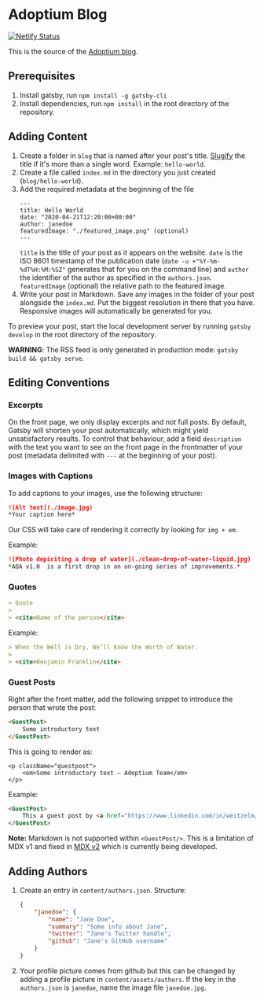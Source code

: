 # Adoptium Blog

[![Netlify Status](https://api.netlify.com/api/v1/badges/a45c0f64-9ce3-4553-a4ab-8aaefd9d5ce4/deploy-status)](https://app.netlify.com/sites/eclipsefdn-adoptium-blog/deploys)

This is the source of the [Adoptium blog](https://blog.adoptium.net/).

## Prerequisites

1. Install gatsby, run `npm install -g gatsby-cli`
2. Install dependencies, run `npm install` in the root directory of the repository.

## Adding Content

1. Create a folder in `blog` that is named after your post's title. [Slugify](https://blog.tersmitten.nl/slugify/) the title if it's more than a single word. Example: `hello-world`.
2. Create a file called `index.md` in the directory you just created (`blog/hello-world`).
3. Add the required metadata at the beginning of the file
    ```
    ---
    title: Hello World
    date: "2020-04-21T12:20:00+00:00"
    author: janedoe
    featuredImage: "./featured_image.png" (optional)
    ---
    ```
    `title` is the title of your post as it appears on the website. `date` is the ISO 8601 timestamp of the publication date (`date -u +"%Y-%m-%dT%H:%M:%SZ"` generates that for you on the command line) and `author` the identifier of the author as specified in the `authors.json`. `featuredImage` (optional) the relative path to the featured image.
4. Write your post in Markdown. Save any images in the folder of your post alongside the `index.md`. Put the biggest resolution in there that you have. Responsive images will automatically be generated for you.

To preview your post, start the local development server by running `gatsby develop` in the root directory of the repository.

**WARNING**: The RSS feed is only generated in production mode: `gatsby build && gatsby serve`.

## Editing Conventions

### Excerpts

On the front page, we only display excerpts and not full posts. By default, Gatsby will shorten your post automatically, which might yield unsatisfactory results. To control that behaviour, add a field `description` with the text you want to see on the front page in the frontmatter of your post (metadata delimited with `---` at the beginning of your post).

### Images with Captions

To add captions to your images, use the following structure:

```markdown
![Alt text](./image.jpg)
*Your caption here* 
```

Our CSS will take care of rendering it correctly by looking for `img + em`.

Example:

```markdown
![Photo depiciting a drop of water](./clean-drop-of-water-liquid.jpg)
*AQA v1.0  is a first drop in an on-going series of improvements.* 
```

### Quotes

```markdown
> Quote
> 
> <cite>Name of the person</cite>
```

Example:

```markdown
> When the Well is Dry, We’ll Know the Worth of Water.
> 
> <cite>Benjamin Franklin</cite>
```

### Guest Posts

Right after the front matter, add the following snippet to introduce the person that wrote the post:

```markdown
<GuestPost>
    Some introductory text
</GuestPost>
```

This is going to render as:

```
<p className="guestpost">
    <em>Some introductory text – Adoptium Team</em>
</p>
```

Example:

```markdown
<GuestPost>
    This a guest post by <a href="https://www.linkedin.com/in/weitzelm/">Mark Weitzel</a>, General Manager, New Relic One at New Relic.
</GuestPost>
```

**Note:** Markdown is not supported within `<GuestPost/>`. This is a limitation of MDX v1 and fixed in [MDX v2](https://github.com/mdx-js/mdx/issues/1041) which is currently being developed.

## Adding Authors

1. Create an entry in `content/authors.json`. Structure:
    ```json
    {
        "janedoe": {
            "name": "Jane Doe",
            "summary": "Some info about Jane",
            "twitter": "Jane's Twitter handle",
            "github": "Jane's GitHub username"
        }
    }
    ```
2. Your profile picture comes from github but this can be changed by adding a profile picture in `content/assets/authors`. If the key in the `authors.json` is `janedoe`, name the image file `janedoe.jpg`.
